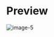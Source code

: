 # Preview

![image-5](https://github.com/user-attachments/assets/f91e5449-623b-41a5-857a-ab84f26607e4)
